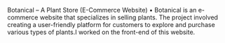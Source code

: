 Botanical – A Plant Store (E-Commerce Website)
• Botanical is an e-commerce website that specializes in selling plants. The project involved creating a user-friendly platform for customers to explore and purchase various types of plants.I worked on the front-end of this website.
